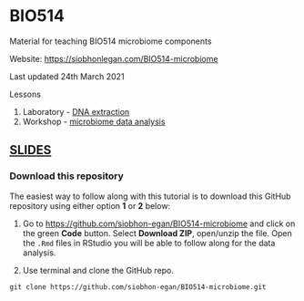 # BIO514

Material for teaching BIO514 microbiome components

Website: https://siobhonlegan.com/BIO514-microbiome

Last updated 24th March 2021

Lessons

1. Laboratory - [DNA extraction](http://siobhonlegan.com/BIO514-microbiome/01_DNAextraction.html)
2. Workshop - [microbiome data analysis](http://siobhonlegan.com/BIO514-microbiome/02_bioinformatics.html)

[SLIDES](http://siobhonlegan.com/BIO514-microbiome/workshop_slides/skeleton)
---

### Download this repository

The easiest way to follow along with this tutorial is to download this GitHub repository using either option **1** or **2** below:

1. Go to https://github.com/siobhon-egan/BIO514-microbiome and click on the green **Code** button. Select **Download ZIP**, open/unzip the file. Open the `.Rmd` files in RStudio you will be able to follow along for the data analysis.


2. Use terminal and clone the GitHub repo.

```
git clone https://github.com/siobhon-egan/BIO514-microbiome.git
```



